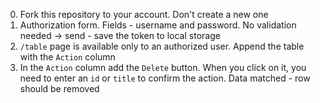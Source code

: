 0. Fork this repository to your account. Don't create a new one
1. Authorization form. Fields - username and password. No validation needed -> send - save the token to local storage
2. `/table` page is available only to an authorized user. Append the table with the `Action` column
3. In the `Action` column add the `Delete` button. When you click on it, you need to enter an `id` or `title` to confirm the action. Data matched - row should be removed
